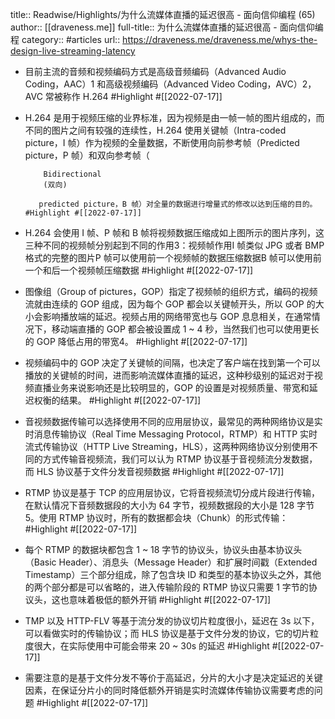 title:: Readwise/Highlights/为什么流媒体直播的延迟很高 - 面向信仰编程 (65)
author:: [[draveness.me]]
full-title:: 为什么流媒体直播的延迟很高 - 面向信仰编程
category:: #articles
url:: https://draveness.me/draveness.me/whys-the-design-live-streaming-latency

- 目前主流的音频和视频编码方式是高级音频编码（Advanced Audio Coding，AAC）1 和高级视频编码（Advanced Video Coding，AVC）2，AVC 常被称作 H.264 #Highlight #[[2022-07-17]]
- H.264 是用于视频压缩的业界标准，因为视频是由一帧一帧的图片组成的，而不同的图片之间有较强的连续性，H.264 使用关键帧（Intra-coded picture，I 帧）作为视频的全量数据，不断使用向前参考帧（Predicted picture，P 帧）和双向参考帧（
        
          Bidirectional
          (双向)
        
         predicted picture，B 帧）对全量的数据进行增量式的修改以达到压缩的目的。 #Highlight #[[2022-07-17]]
- H.264 会使用 I 帧、P 帧和 B 帧将视频数据压缩成如上图所示的图片序列，这三种不同的视频帧分别起到不同的作用3：视频帧作用I 帧类似 JPG 或者 BMP 格式的完整的图片P 帧可以使用前一个视频帧的数据压缩数据B 帧可以使用前一个和后一个视频帧压缩数据 #Highlight #[[2022-07-17]]
- 图像组（Group of pictures，GOP）指定了视频帧的组织方式，编码的视频流就由连续的 GOP 组成，因为每个 GOP 都会以关键帧开头，所以 GOP 的大小会影响播放端的延迟。视频占用的网络带宽也与 GOP 息息相关，在通常情况下，移动端直播的 GOP 都会被设置成 1 ~ 4 秒，当然我们也可以使用更长的 GOP 降低占用的带宽4。 #Highlight #[[2022-07-17]]
- 视频编码中的 GOP 决定了关键帧的间隔，也决定了客户端在找到第一个可以播放的关键帧的时间，进而影响流媒体直播的延迟，这种秒级别的延迟对于视频直播业务来说影响还是比较明显的，GOP 的设置是对视频质量、带宽和延迟权衡的结果。 #Highlight #[[2022-07-17]]
- 音视频数据传输可以选择使用不同的应用层协议，最常见的两种网络协议是实时消息传输协议（Real Time Messaging Protocol，RTMP）和 HTTP 实时流式传输协议（HTTP Live Streaming，HLS），这两种网络协议分别使用不同的方式传输音视频流，我们可以认为 RTMP 协议基于音视频流分发数据，而 HLS 协议基于文件分发音视频数据 #Highlight #[[2022-07-17]]
- RTMP 协议是基于 TCP 的应用层协议，它将音视频流切分成片段进行传输，在默认情况下音频数据段的大小为 64 字节，视频数据段的大小是 128 字节5。使用 RTMP 协议时，所有的数据都会块（Chunk）的形式传输： #Highlight #[[2022-07-17]]
- 每个 RTMP 的数据块都包含 1 ~ 18 字节的协议头，协议头由基本协议头（Basic Header）、消息头（Message Header）和扩展时间戳（Extended Timestamp）三个部分组成，除了包含块 ID 和类型的基本协议头之外，其他的两个部分都是可以省略的，进入传输阶段的 RTMP 协议只需要 1 字节的协议头，这也意味着极低的额外开销 #Highlight #[[2022-07-17]]
- TMP 以及 HTTP-FLV 等基于流分发的协议切片粒度很小，延迟在 3s 以下，可以看做实时的传输协议；而 HLS 协议是基于文件分发的协议，它的切片粒度很大，在实际使用中可能会带来 20 ~ 30s 的延迟 #Highlight #[[2022-07-17]]
- 需要注意的是基于文件分发不等价于高延迟，分片的大小才是决定延迟的关键因素，在保证分片小的同时降低额外开销是实时流媒体传输协议需要考虑的问题 #Highlight #[[2022-07-17]]